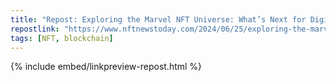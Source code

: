 ```yaml
---
title: "Repost: Exploring the Marvel NFT Universe: What’s Next for Digital Collectibles? - NFT News Today"
repostlink: "https://www.nftnewstoday.com/2024/06/25/exploring-the-marvel-nft-universe-whats-next-for-digital-collectibles/"
tags: [NFT, blockchain]
---
```


{% include embed/linkpreview-repost.html %}
